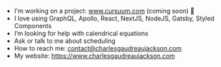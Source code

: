 -  I'm working on a project: www.cursuum.com (coming soon) 📅
-  I love using GraphQL, Apollo, React, NextJS, NodeJS, Gatsby, Styled Components
-  I’m looking for help with calendrical equations
-  Ask or talk to me about scheduling 
-  How to reach me: contact@charlesgaudreaujackson.com
-  My website: https://www.charlesgaudreaujackson.com
